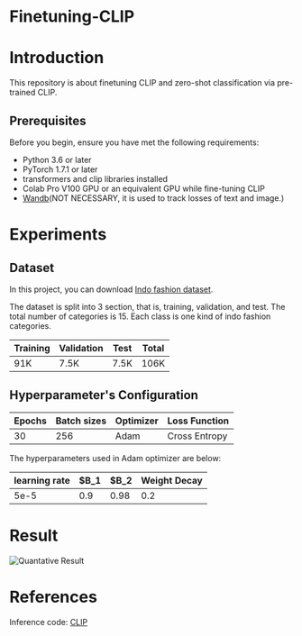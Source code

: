 # Finetuning-CLIP

# Introduction

This repository is about finetuning CLIP and zero-shot classification via pre-trained CLIP.

## Prerequisites

Before you begin, ensure you have met the following requirements:

* Python 3.6 or later
* PyTorch 1.7.1 or later
* transformers and clip libraries installed
* Colab Pro V100 GPU or an equivalent GPU while fine-tuning CLIP
* [Wandb](https://wandb.ai/site)(NOT NECESSARY, it is used to track losses of text and image.)

# Experiments

## Dataset

In this project, you can download [Indo fashion dataset](https://www.kaggle.com/datasets/validmodel/indo-fashion-dataset).

The dataset is split into 3 section, that is, training, validation, and test. The total number of categories is 15. Each class is one kind of indo fashion categories.

|Training|Validation|Test|Total|
|---|---|---|----|
|91K|7.5K|7.5K|106K|

## Hyperparameter's Configuration

|Epochs|Batch sizes|Optimizer|Loss Function|
|---|---|---|----|
|30|256|Adam|Cross Entropy|

The hyperparameters used in Adam optimizer are below:

|learning rate|$B_1|$B_2|Weight Decay|
|---|---|---|----|
|5e-5|0.9|0.98|0.2|

# Result

![Quantative Result](https://github.com/shoveling42/CLIP/assets/65910972/5fbb747e-5c15-4d4e-8cde-286247f07a94)

# References

Inference code: [CLIP](https://github.com/openai/CLIP)
